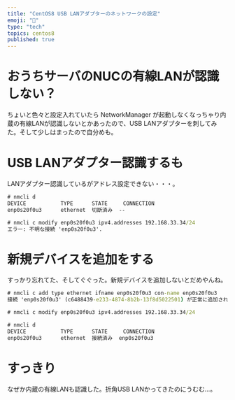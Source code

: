 ```yaml
---
title: "CentOS8 USB LANアダプターのネットワークの設定"
emoji: "📝"
type: "tech"
topics: centos8
published: true
---
```


# おうちサーバのNUCの有線LANが認識しない？
ちょいと色々と設定入れていたら NetworkManager が起動しなくなっちゃり内蔵の有線LANが認識しないとかあったので、USB LANアダプターを刺してみた。そして少しはまったので自分めも。

# USB LANアダプター認識するも
LANアダプター認識しているがアドレス設定できない・・・。

```cmd
# nmcli d
DEVICE           TYPE      STATE     CONNECTION 
enp0s20f0u3      ethernet  切断済み  --         

# nmcli c modify enp0s20f0u3 ipv4.addresses 192.168.33.34/24 
エラー: 不明な接続 'enp0s20f0u3'.
```

# 新規デバイスを追加をする
すっかり忘れてた、そしてぐぐった。新規デバイスを追加しないとだめやんね。

```cmd
# nmcli c add type ethernet ifname enp0s20f0u3 con-name enp0s20f0u3
接続 'enp0s20f0u3' (c6488439-e233-4874-8b2b-13f8d5022501) が正常に追加されました。

# nmcli c modify enp0s20f0u3 ipv4.addresses 192.168.33.34/24 

# nmcli d
DEVICE           TYPE      STATE     CONNECTION  
enp0s20f0u3      ethernet  接続済み  enp0s20f0u3 
```

# すっきり
なぜか内蔵の有線LANも認識した。折角USB LANかってきたのにうむむ…。

